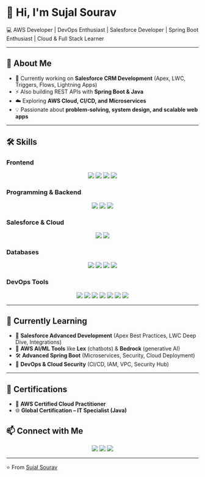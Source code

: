 # 👋 Hi, I'm Sujal Sourav  

💻 AWS Developer | DevOps Enthusiast | Salesforce Developer | Spring Boot Enthusiast | Cloud & Full Stack Learner  

---

## 🚀 About Me  
- 🌟 Currently working on **Salesforce CRM Development** (Apex, LWC, Triggers, Flows, Lightning Apps)  
- ⚡ Also building REST APIs with **Spring Boot & Java**  
- ☁️ Exploring **AWS Cloud, CI/CD, and Microservices**  
- 💡 Passionate about **problem-solving, system design, and scalable web apps**  

---

## 🛠️ Skills  

### Frontend  
<p align="center">
  <img src="https://img.shields.io/badge/HTML5-E34F26?style=for-the-badge&logo=html5&logoColor=white" />
  <img src="https://img.shields.io/badge/CSS3-1572B6?style=for-the-badge&logo=css3&logoColor=white" />
  <img src="https://img.shields.io/badge/React-20232A?style=for-the-badge&logo=react&logoColor=61DAFB" />
  <img src="https://img.shields.io/badge/Tailwind_CSS-38B2AC?style=for-the-badge&logo=tailwind-css&logoColor=white" />
</p>

### Programming & Backend  
<p align="center">
  <img src="https://img.shields.io/badge/Java-ED8B00?style=for-the-badge&logo=openjdk&logoColor=white" />
  <img src="https://img.shields.io/badge/Spring%20Boot-6DB33F?style=for-the-badge&logo=springboot&logoColor=white" />
  <img src="https://img.shields.io/badge/Node.js-339933?style=for-the-badge&logo=nodedotjs&logoColor=white" />
</p>

### Salesforce & Cloud  
<p align="center">
  <img src="https://img.shields.io/badge/Salesforce-00A1E0?style=for-the-badge&logo=salesforce&logoColor=white" />
  <img src="https://img.shields.io/badge/AWS-FF9900?style=for-the-badge&logo=amazonaws&logoColor=white" />
</p>

### Databases  
<p align="center">
  <img src="https://img.shields.io/badge/MySQL-4479A1?style=for-the-badge&logo=mysql&logoColor=white" />
  <img src="https://img.shields.io/badge/MongoDB-4EA94B?style=for-the-badge&logo=mongodb&logoColor=white" />
  <img src="https://img.shields.io/badge/AWS%20RDS-527FFF?style=for-the-badge&logo=amazonrds&logoColor=white" />
  <img src="https://img.shields.io/badge/DynamoDB-4053D6?style=for-the-badge&logo=amazondynamodb&logoColor=white" />
</p>

### DevOps Tools  
<p align="center">
  <img src="https://img.shields.io/badge/Git-F05032?style=for-the-badge&logo=git&logoColor=white" />
  <img src="https://img.shields.io/badge/GitHub-100000?style=for-the-badge&logo=github&logoColor=white" />
  <img src="https://img.shields.io/badge/Jenkins-D24939?style=for-the-badge&logo=jenkins&logoColor=white" />
  <img src="https://img.shields.io/badge/Docker-2496ED?style=for-the-badge&logo=docker&logoColor=white" />
  <img src="https://img.shields.io/badge/Terraform-7B42BC?style=for-the-badge&logo=terraform&logoColor=white" />
  <img src="https://img.shields.io/badge/Ansible-EE0000?style=for-the-badge&logo=ansible&logoColor=white" />
  <img src="https://img.shields.io/badge/Kubernetes-326CE5?style=for-the-badge&logo=kubernetes&logoColor=white" />
</p>

---

## 📖 Currently Learning  
- 🧩 **Salesforce Advanced Development** (Apex Best Practices, LWC Deep Dive, Integrations)  
- 🤖 **AWS AI/ML Tools** like **Lex** (chatbots) & **Bedrock** (generative AI)  
- 🛠️ **Advanced Spring Boot** (Microservices, Security, Cloud Deployment)  
- 🔐 **DevOps & Cloud Security** (CI/CD, IAM, VPC, Security Hub)  

---

## 📜 Certifications

- 🏅 **AWS Certified Cloud Practitioner**
- 🌐 **Global Certification – IT Specialist (Java)**


## 📫 Connect with Me  
<p align="center">
  <a href="https://linkedin.com/in/sujal-sourav"><img src="https://img.shields.io/badge/LinkedIn-0077B5?style=for-the-badge&logo=linkedin&logoColor=white" /></a>
  <a href="https://github.com/SujalSourav"><img src="https://img.shields.io/badge/GitHub-100000?style=for-the-badge&logo=github&logoColor=white" /></a>
  <a href="mailto:sujalsourav255@gmail.com"><img src="https://img.shields.io/badge/Email-D14836?style=for-the-badge&logo=gmail&logoColor=white" /></a>
</p>

---
⭐️ From [Sujal Sourav](https://github.com/SujalSourav)  
